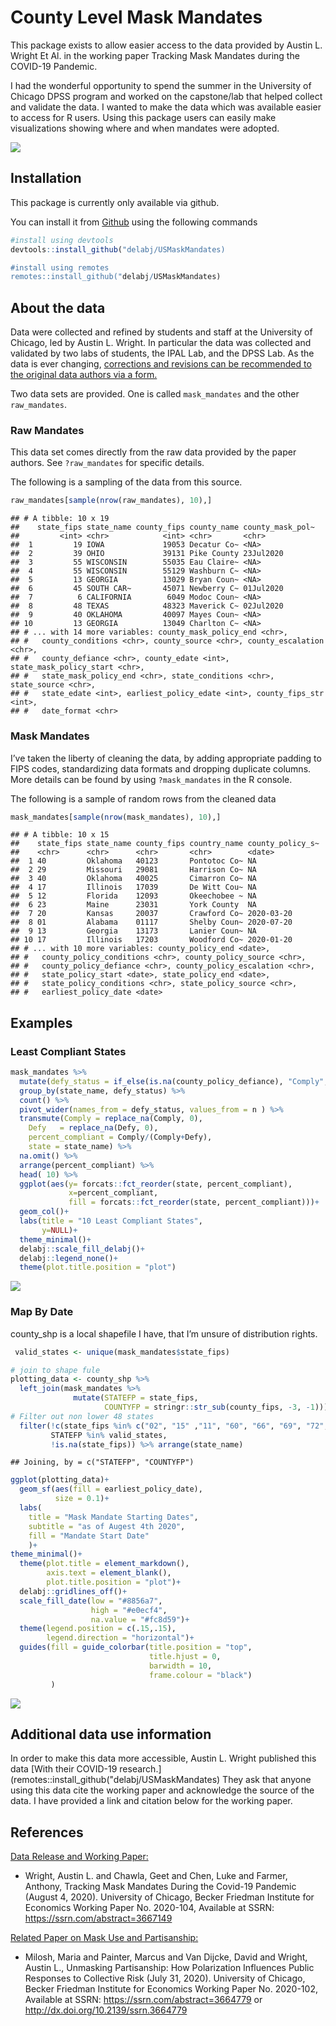 County Level Mask Mandates
================

This package exists to allow easier access to the data provided by
Austin L. Wright Et Al. in the working paper Tracking Mask Mandates
during the COVID-19 Pandemic.

I had the wonderful opportunity to spend the summer in the University of
Chicago DPSS program and worked on the capstone/lab that helped collect
and validate the data. I wanted to make the data which was available
easier to access for R users. Using this package users can easily make
visualizations showing where and when mandates were adopted.

![](README_files/figure-gfm/unnamed-chunk-1-1.png)<!-- -->

## Installation

This package is currently only available via github.

You can install it from [Github](github.com) using the following
commands

``` r
#install using devtools
devtools::install_github("delabj/USMaskMandates)

#install using remotes
remotes::install_github("delabj/USMaskMandates)
```

## About the data

Data were collected and refined by students and staff at the University
of Chicago, led by Austin L. Wright. In particular the data was
collected and validated by two labs of students, the IPAL Lab, and the
DPSS Lab. As the data is ever changing, [corrections and revisions can
be recommended to the original data authors via a
form.](https://docs.google.com/forms/u/2/d/e/1FAIpQLSfi4NTKH8_kFD8hb7_oWdcY2pIp9_YEbwvGs7kLmqU99_rQvw/viewform?usp=send_form)

Two data sets are provided. One is called `mask_mandates` and the other
`raw_mandates`.

### Raw Mandates

This data set comes directly from the raw data provided by the paper
authors. See `?raw_mandates` for specific details.

The following is a sampling of the data from this source.

``` r
raw_mandates[sample(nrow(raw_mandates), 10),] 
```

    ## # A tibble: 10 x 19
    ##    state_fips state_name county_fips county_name county_mask_pol~
    ##         <int> <chr>            <int> <chr>       <chr>           
    ##  1         19 IOWA             19053 Decatur Co~ <NA>            
    ##  2         39 OHIO             39131 Pike County 23Jul2020       
    ##  3         55 WISCONSIN        55035 Eau Claire~ <NA>            
    ##  4         55 WISCONSIN        55129 Washburn C~ <NA>            
    ##  5         13 GEORGIA          13029 Bryan Coun~ <NA>            
    ##  6         45 SOUTH CAR~       45071 Newberry C~ 01Jul2020       
    ##  7          6 CALIFORNIA        6049 Modoc Coun~ <NA>            
    ##  8         48 TEXAS            48323 Maverick C~ 02Jul2020       
    ##  9         40 OKLAHOMA         40097 Mayes Coun~ <NA>            
    ## 10         13 GEORGIA          13049 Charlton C~ <NA>            
    ## # ... with 14 more variables: county_mask_policy_end <chr>,
    ## #   county_conditions <chr>, county_source <chr>, county_escalation <chr>,
    ## #   county_defiance <chr>, county_edate <int>, state_mask_policy_start <chr>,
    ## #   state_mask_policy_end <chr>, state_conditions <chr>, state_source <chr>,
    ## #   state_edate <int>, earliest_policy_edate <int>, county_fips_str <int>,
    ## #   date_format <chr>

### Mask Mandates

I’ve taken the liberty of cleaning the data, by adding appropriate
padding to FIPS codes, standardizing data formats and dropping duplicate
columns. More details can be found by using `?mask_mandates` in the R
console.

The following is a sample of random rows from the cleaned data

``` r
mask_mandates[sample(nrow(mask_mandates), 10),] 
```

    ## # A tibble: 10 x 15
    ##    state_fips state_name county_fips country_name county_policy_s~
    ##    <chr>      <chr>      <chr>       <chr>        <date>          
    ##  1 40         Oklahoma   40123       Pontotoc Co~ NA              
    ##  2 29         Missouri   29081       Harrison Co~ NA              
    ##  3 40         Oklahoma   40025       Cimarron Co~ NA              
    ##  4 17         Illinois   17039       De Witt Cou~ NA              
    ##  5 12         Florida    12093       Okeechobee ~ NA              
    ##  6 23         Maine      23031       York County  NA              
    ##  7 20         Kansas     20037       Crawford Co~ 2020-03-20      
    ##  8 01         Alabama    01117       Shelby Coun~ 2020-07-20      
    ##  9 13         Georgia    13173       Lanier Coun~ NA              
    ## 10 17         Illinois   17203       Woodford Co~ 2020-01-20      
    ## # ... with 10 more variables: county_policy_end <date>,
    ## #   county_policy_conditions <chr>, county_policy_source <chr>,
    ## #   county_policy_defiance <chr>, county_policy_escalation <chr>,
    ## #   state_policy_start <date>, state_policy_end <date>,
    ## #   state_policy_conditions <chr>, state_policy_source <chr>,
    ## #   earliest_policy_date <date>

## Examples

### Least Compliant States

``` r
mask_mandates %>%
  mutate(defy_status = if_else(is.na(county_policy_defiance), "Comply", "Defy" )) %>%
  group_by(state_name, defy_status) %>%
  count() %>% 
  pivot_wider(names_from = defy_status, values_from = n ) %>%
  transmute(Comply = replace_na(Comply, 0),
    Defy   = replace_na(Defy, 0),
    percent_compliant = Comply/(Comply+Defy), 
    state = state_name) %>%
  na.omit() %>%
  arrange(percent_compliant) %>%
  head( 10) %>%
  ggplot(aes(y= forcats::fct_reorder(state, percent_compliant), 
             x=percent_compliant, 
             fill = forcats::fct_reorder(state, percent_compliant)))+
  geom_col()+
  labs(title = "10 Least Compliant States", 
       y=NULL)+
  theme_minimal()+
  delabj::scale_fill_delabj()+
  delabj::legend_none()+
  theme(plot.title.position = "plot")
```

![](README_files/figure-gfm/unnamed-chunk-4-1.png)<!-- -->

### Map By Date

county\_shp is a local shapefile I have, that I’m unsure of distribution
rights.

``` r
 valid_states <- unique(mask_mandates$state_fips)

# join to shape fule
plotting_data <- county_shp %>%
  left_join(mask_mandates %>%
              mutate(STATEFP = state_fips,
                     COUNTYFP = stringr::str_sub(county_fips, -3, -1))) %>%
# Filter out non lower 48 states
  filter(!c(state_fips %in% c("02", "15" ,"11", "60", "66", "69", "72", "78")), 
         STATEFP %in% valid_states, 
         !is.na(state_fips)) %>% arrange(state_name)
```

    ## Joining, by = c("STATEFP", "COUNTYFP")

``` r
ggplot(plotting_data)+
  geom_sf(aes(fill = earliest_policy_date), 
          size = 0.1)+
  labs(
    title = "Mask Mandate Starting Dates",
    subtitle = "as of Augest 4th 2020", 
    fill = "Mandate Start Date"
    )+
theme_minimal()+
  theme(plot.title = element_markdown(), 
        axis.text = element_blank(), 
        plot.title.position = "plot")+
  delabj::gridlines_off()+
  scale_fill_date(low = "#8856a7",
                  high = "#e0ecf4", 
                  na.value = "#fc8d59")+
  theme(legend.position = c(.15,.15), 
        legend.direction = "horizontal")+
  guides(fill = guide_colorbar(title.position = "top", 
                               title.hjust = 0, 
                               barwidth = 10, 
                               frame.colour = "black") 
         )
```

![](README_files/figure-gfm/unnamed-chunk-5-1.png)<!-- -->

## Additional data use information

In order to make this data more accessible, Austin L. Wright published
this data \[With their COVID-19
research.\](remotes::install\_github("delabj/USMaskMandates) They ask
that anyone using this data cite the working paper and acknowledge the
source of the data. I have provided a link and citation below for the
working paper.

## References

[Data Release and Working
Paper:](https://bfi.uchicago.edu/wp-content/uploads/BFI_WP_2020104.pdf)

  - Wright, Austin L. and Chawla, Geet and Chen, Luke and Farmer,
    Anthony, Tracking Mask Mandates During the Covid-19 Pandemic (August
    4, 2020). University of Chicago, Becker Friedman Institute for
    Economics Working Paper No. 2020-104, Available at SSRN:
    <https://ssrn.com/abstract=3667149>

[Related Paper on Mask Use and
Partisanship:](https://papers.ssrn.com/sol3/papers.cfm?abstract_id=3664779)

  - Milosh, Maria and Painter, Marcus and Van Dijcke, David and Wright,
    Austin L., Unmasking Partisanship: How Polarization Influences
    Public Responses to Collective Risk (July 31, 2020). University of
    Chicago, Becker Friedman Institute for Economics Working Paper
    No. 2020-102, Available at SSRN:
    <https://ssrn.com/abstract=3664779> or
    <http://dx.doi.org/10.2139/ssrn.3664779>
